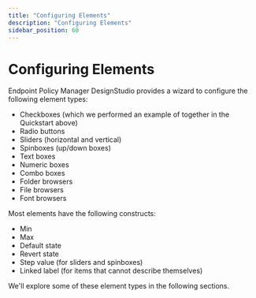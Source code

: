 ```yaml
---
title: "Configuring Elements"
description: "Configuring Elements"
sidebar_position: 60
---
```


# Configuring Elements

Endpoint Policy Manager DesignStudio provides a wizard to configure the following element types:

- Checkboxes (which we performed an example of together in the Quickstart above)
- Radio buttons
- Sliders (horizontal and vertical)
- Spinboxes (up/down boxes)
- Text boxes
- Numeric boxes
- Combo boxes
- Folder browsers
- File browsers
- Font browsers

Most elements have the following constructs:

- Min
- Max
- Default state
- Revert state
- Step value (for sliders and spinboxes)
- Linked label (for items that cannot describe themselves)

We'll explore some of these element types in the following sections.
